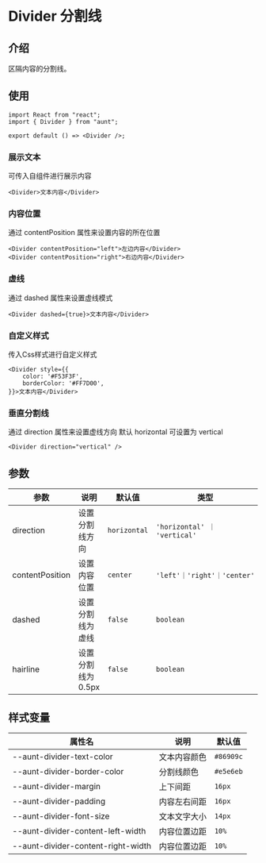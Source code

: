 # Divider 分割线 

## 介绍
区隔内容的分割线。
## 使用
```tsx
import React from "react";
import { Divider } from "aunt";

export default () => <Divider />;
```

### 展示文本
可传入自组件进行展示内容
```tsx
<Divider>文本内容</Divider>
```
### 内容位置
通过 contentPosition 属性来设置内容的所在位置
```tsx
<Divider contentPosition="left">左边内容</Divider>
<Divider contentPosition="right">右边内容</Divider>
```
### 虚线
通过 dashed 属性来设置虚线模式
```tsx
<Divider dashed={true}>文本内容</Divider>
```
### 自定义样式
传入Css样式进行自定义样式
```tsx
<Divider style={{
    color: '#F53F3F',
    borderColor: '#FF7D00',
}}>文本内容</Divider>
```

### 垂直分割线
通过 direction 属性来设置虚线方向 默认 horizontal 可设置为 vertical
```tsx
<Divider direction="vertical" />
```

## 参数
| 参数 | 说明 | 默认值 | 类型 |
| ---- | ---- | ---- | ------ |
| direction |   设置分割线方向   |   `horizontal`   |    ` 'horizontal' ｜ 'vertical' `    |
| contentPosition | 设置内容位置 | `center` |  ` 'left'｜'right'｜'center' ` |
| dashed | 设置分割线为虚线 | `false`  | `boolean` |  
| hairline | 设置分割线为0.5px | `false`  | `boolean` |  

## 样式变量
| 属性名 | 说明 | 默认值 |
| ---- | ---- | ---- |
| --aunt-divider-text-color | 文本内容颜色 | `#86909c` |
| --aunt-divider-border-color | 分割线颜色 | `#e5e6eb` |
| --aunt-divider-margin | 上下间距 | `16px` |
| --aunt-divider-padding | 内容左右间距 | `16px` |
| --aunt-divider-font-size | 文本文字大小 | `14px` |
| --aunt-divider-content-left-width | 内容位置边距 | `10%` |
| --aunt-divider-content-right-width | 内容位置边距 | `10%` |


<code hidden="hidden" src="./demos/demo.tsx"></code>